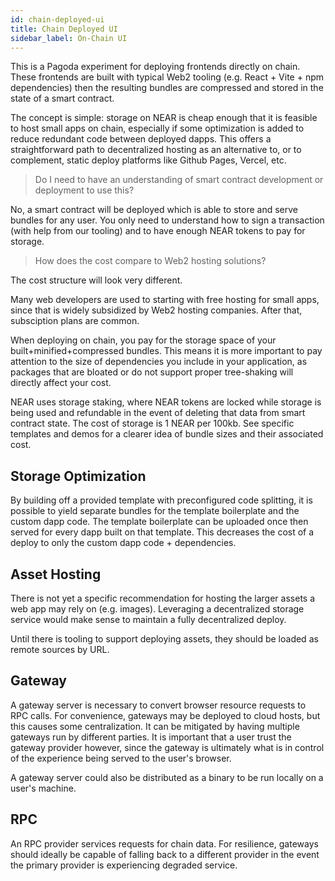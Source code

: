 ```yaml
---
id: chain-deployed-ui
title: Chain Deployed UI
sidebar_label: On-Chain UI
---
```


This is a Pagoda experiment for deploying frontends directly on chain. These frontends are built with typical Web2 tooling (e.g. React + Vite + npm dependencies) then the resulting bundles are compressed and stored in the state of a smart contract.

The concept is simple: storage on NEAR is cheap enough that it is feasible to host small apps on chain, especially if some optimization is added to reduce redundant code between deployed dapps. This offers a straightforward path to decentralized hosting as an alternative to, or to complement, static deploy platforms like Github Pages, Vercel, etc.

> Do I need to have an understanding of smart contract development or deployment to use this?

No, a smart contract will be deployed which is able to store and serve bundles for any user. You only need to understand how to sign a transaction (with help from our tooling) and to have enough NEAR tokens to pay for storage.

> How does the cost compare to Web2 hosting solutions?

The cost structure will look very different.

Many web developers are used to starting with free hosting for small apps, since that is widely subsidized by Web2 hosting companies. After that, subsciption plans are common.

When deploying on chain, you pay for the storage space of your built+minified+compressed bundles. This means it is more important to pay attention to the size of dependencies you include in your application, as packages that are bloated or do not support proper tree-shaking will directly affect your cost.

NEAR uses storage staking, where NEAR tokens are locked while storage is being used and refundable in the event of deleting that data from smart contract state. The cost of storage is 1 NEAR per 100kb. See specific templates and demos for a clearer idea of bundle sizes and their associated cost.

## Storage Optimization

By building off a provided template with preconfigured code splitting, it is possible to yield separate bundles for the template boilerplate and the custom dapp code. The template boilerplate can be uploaded once then served for every dapp built on that template. This decreases the cost of a deploy to only the custom dapp code + dependencies.

## Asset Hosting

There is not yet a specific recommendation for hosting the larger assets a web app may rely on (e.g. images). Leveraging a decentralized storage service would make sense to maintain a fully decentralized deploy.

Until there is tooling to support deploying assets, they should be loaded as remote sources by URL.

## Gateway

A gateway server is necessary to convert browser resource requests to RPC calls. For convenience, gateways may be deployed to cloud hosts, but this causes some centralization. It can be mitigated by having multiple gateways run by different parties. It is important that a user trust the gateway provider however, since the gateway is ultimately what is in control of the experience being served to the user's browser.

A gateway server could also be distributed as a binary to be run locally on a user's machine.

## RPC

An RPC provider services requests for chain data. For resilience, gateways should ideally be capable of falling back to a different provider in the event the primary provider is experiencing degraded service.
